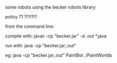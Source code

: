 some robots using the becker robots library

policy 71 ?!?!?!?


from the command line:

compile with:
  javac -cp "becker.jar" -d .out *.java

run with:
  java -cp "becker.jar;.out" <program name> <args>

eg:
  java -cp "becker.jar;.out" PaintBot ./PaintWorlds
